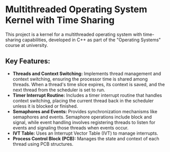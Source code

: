 # Multithreaded Operating System Kernel with Time Sharing
This project is a kernel for a multithreaded operating system with time-sharing capabilities, developed in C++ as part of the "Operating Systems" course at university.

## Key Features:

- <b>Threads and Context Switching:</b> Implements thread management and context switching, ensuring the processor time is shared among threads. When a thread's time slice expires, its context is saved, and the next thread from the scheduler is set to run.
- <b>Timer Interrupt Routine:</b> Includes a timer interrupt routine that handles context switching, placing the current thread back in the scheduler unless it is blocked or finished.
- <b>Semaphores and Events:</b> Provides synchronization mechanisms like semaphores and events. Semaphore operations include block and signal, while event handling involves registering threads to listen for events and signaling those threads when events occur.
- <b>IVT Table:</b> Uses an Interrupt Vector Table (IVT) to manage interrupts.
- <b>Process Control Block (PCB):</b> Manages the state and context of each thread using PCB structures.
